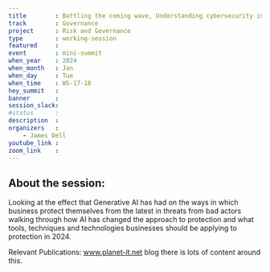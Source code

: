```yaml
---
title        : Battling the coming wave, Understanding cybersecurity in 2024
track        : Governance
project      : Risk and Governance
type         : working-session
featured     :
event        : mini-summit
when_year    : 2024
when_month   : Jan
when_day     : Tue
when_time    : WS-17-18
hey_summit   : 
banner       : 
session_slack:
#status      : 
description  :
organizers   :
    - James Dell     
youtube_link : 
zoom_link    : 
---
```


## About the session:
Looking at the effect that Generative AI has had on the ways in which business protect themselves from the latest in threats from bad actors walking through how AI has changed the approach to protection and what tools, techniques and technologies businesses should be applying to protection in 2024.

Relevant Publications:
www.planet-it.net blog there is lots of content around this.
